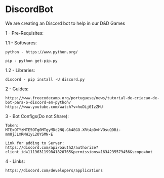 # DiscordBot
We are creating an Discord bot to help in our D&amp;D Games

1 - Pre-Requisites:

  1.1 - Softwares:

    python - https://www.python.org/

    pip - python get-pip.py

  1.2 - Libraries:

    discord - pip install -U discord.py

2 - Guides:

    https://www.freecodecamp.org/portuguese/news/tutorial-de-criacao-de-bot-para-o-discord-em-python/
    https://www.youtube.com/watch?v=hoDLj0IzZMU

3 - Bot Configs(Do not Share):

    Token:
    MTExOTYzMTE5OTg0MTgyMDc2NQ.Gk48GO.XRt4pDvHVOsuQDBi-mm8jJLmRNW1yL2OYSMN-E

    Link for adding to Server:
    https://discord.com/api/oauth2/authorize?client_id=1119631199841820765&permissions=1634235579456&scope=bot

4 - Links:

    https://discord.com/developers/applications
